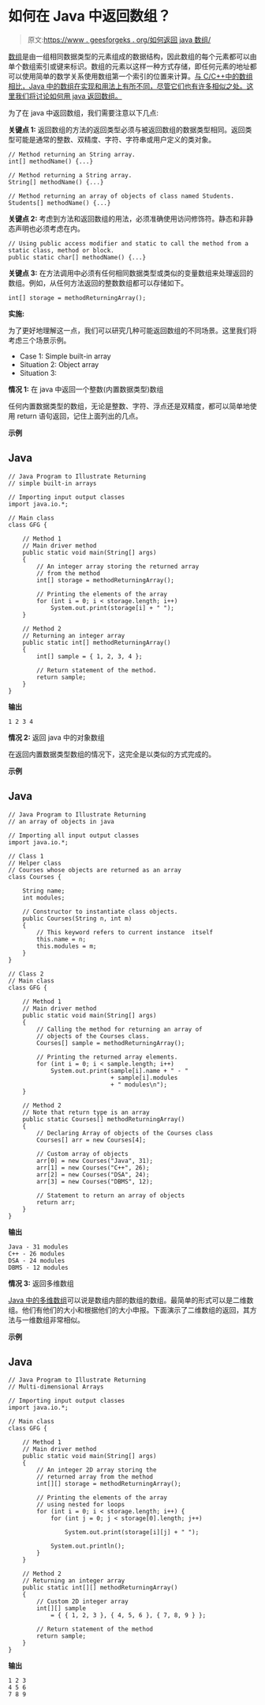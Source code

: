 # 如何在 Java 中返回数组？

> 原文:[https://www . geesforgeks . org/如何返回 java 数组/](https://www.geeksforgeeks.org/how-to-return-an-array-in-java/)

[数组](https://www.geeksforgeeks.org/array-data-structure/)是由一组相同数据类型的元素组成的数据结构，因此数组的每个元素都可以由单个数组索引或键来标识。数组的元素以这样一种方式存储，即任何元素的地址都可以使用简单的数学关系使用数组第一个索引的位置来计算。[与 C/C++中的数组相比，Java 中的数组在实现和用法上有所不同，尽管它们也有许多相似之处。这里我们将讨论如何用 java 返回数组。](https://www.geeksforgeeks.org/arrays-in-java/)

为了在 java 中返回数组，我们需要注意以下几点:

**关键点 1:** 返回数组的方法的返回类型必须与被返回数组的数据类型相同。返回类型可能是通常的整数、双精度、字符、字符串或用户定义的类对象。

```
// Method returning an String array.
int[] methodName() {...}
```

```
// Method returning a String array.
String[] methodName() {...}
```

```
// Method returning an array of objects of class named Students.
Students[] methodName() {...} 
```

**关键点 2:** 考虑到方法和返回数组的用法，必须准确使用访问修饰符。静态和非静态声明也必须考虑在内。

```
// Using public access modifier and static to call the method from a static class, method or block.
public static char[] methodName() {...} 
```

**关键点 3:** 在方法调用中必须有任何相同数据类型或类似的变量数组来处理返回的数组。例如，从任何方法返回的整数数组都可以存储如下。

```
int[] storage = methodReturningArray();
```

**实施:**

为了更好地理解这一点，我们可以研究几种可能返回数组的不同场景。这里我们将考虑三个场景示例。

*   Case 1: Simple built-in array
*   Situation 2: Object array
*   Situation 3:

**情况 1:** 在 java 中返回一个整数(内置数据类型)数组

任何内置数据类型的数组，无论是整数、字符、浮点还是双精度，都可以简单地使用 return 语句返回，记住上面列出的几点。

**示例**

## Java

```
// Java Program to Illustrate Returning
// simple built-in arrays

// Importing input output classes
import java.io.*;

// Main class
class GFG {

    // Method 1
    // Main driver method
    public static void main(String[] args)
    {
        // An integer array storing the returned array
        // from the method
        int[] storage = methodReturningArray();

        // Printing the elements of the array
        for (int i = 0; i < storage.length; i++)
            System.out.print(storage[i] + " ");
    }

    // Method 2
    // Returning an integer array
    public static int[] methodReturningArray()
    {
        int[] sample = { 1, 2, 3, 4 };

        // Return statement of the method.
        return sample;
    }
}
```

**输出**

```
1 2 3 4 
```

**情况 2:** 返回 java 中的对象数组

在返回内置数据类型数组的情况下，这完全是以类似的方式完成的。

**示例**

## Java

```
// Java Program to Illustrate Returning
// an array of objects in java

// Importing all input output classes
import java.io.*;

// Class 1
// Helper class
// Courses whose objects are returned as an array
class Courses {

    String name;
    int modules;

    // Constructor to instantiate class objects.
    public Courses(String n, int m)
    {
        // This keyword refers to current instance  itself
        this.name = n;
        this.modules = m;
    }
}

// Class 2
// Main class
class GFG {

    // Method 1
    // Main driver method
    public static void main(String[] args)
    {
        // Calling the method for returning an array of
        // objects of the Courses class.
        Courses[] sample = methodReturningArray();

        // Printing the returned array elements.
        for (int i = 0; i < sample.length; i++)
            System.out.print(sample[i].name + " - "
                             + sample[i].modules
                             + " modules\n");
    }

    // Method 2
    // Note that return type is an array
    public static Courses[] methodReturningArray()
    {
        // Declaring Array of objects of the Courses class
        Courses[] arr = new Courses[4];

        // Custom array of objects
        arr[0] = new Courses("Java", 31);
        arr[1] = new Courses("C++", 26);
        arr[2] = new Courses("DSA", 24);
        arr[3] = new Courses("DBMS", 12);

        // Statement to return an array of objects
        return arr;
    }
}
```

**输出**

```
Java - 31 modules
C++ - 26 modules
DSA - 24 modules
DBMS - 12 modules
```

**情况 3:** 返回多维数组

[Java 中的多维数组](https://www.geeksforgeeks.org/multidimensional-arrays-in-java/)可以说是数组内部的数组的数组。最简单的形式可以是二维数组。他们有他们的大小和根据他们的大小申报。下面演示了二维数组的返回，其方法与一维数组非常相似。

**示例**

## Java

```
// Java Program to Illustrate Returning
// Multi-dimensional Arrays

// Importing input output classes
import java.io.*;

// Main class
class GFG {

    // Method 1
    // Main driver method
    public static void main(String[] args)
    {
        // An integer 2D array storing the
        // returned array from the method
        int[][] storage = methodReturningArray();

        // Printing the elements of the array
        // using nested for loops
        for (int i = 0; i < storage.length; i++) {
            for (int j = 0; j < storage[0].length; j++)

                System.out.print(storage[i][j] + " ");

            System.out.println();
        }
    }

    // Method 2
    // Returning an integer array
    public static int[][] methodReturningArray()
    {
        // Custom 2D integer array
        int[][] sample
            = { { 1, 2, 3 }, { 4, 5, 6 }, { 7, 8, 9 } };

        // Return statement of the method
        return sample;
    }
}
```

**输出**

```
1 2 3 
4 5 6 
7 8 9 
```